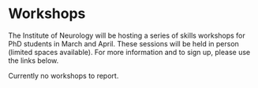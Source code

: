 # Workshops
The Institute of Neurology will be hosting a series of skills workshops for PhD students in March and April. These sessions will be held in person (limited spaces available). For more information and to sign up, please use the links below. 

Currently no workshops to report.
